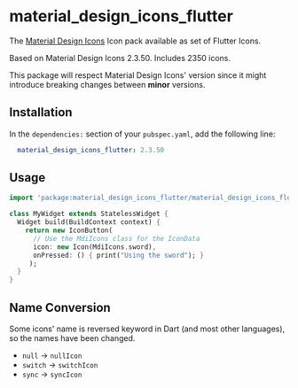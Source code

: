 # material_design_icons_flutter

The [Material Design Icons](https://materialdesignicons.com/) Icon pack available as set of Flutter Icons.

Based on Material Design Icons 2.3.50. Includes 2350 icons.

This package will respect Material Design Icons' version since it might introduce breaking changes between **minor** versions.

## Installation

In the `dependencies:` section of your `pubspec.yaml`, add the following line:

```yaml
  material_design_icons_flutter: 2.3.50
```

## Usage

```dart
import 'package:material_design_icons_flutter/material_design_icons_flutter.dart';

class MyWidget extends StatelessWidget {
  Widget build(BuildContext context) {
    return new IconButton(
      // Use the MdiIcons class for the IconData
      icon: new Icon(MdiIcons.sword), 
      onPressed: () { print("Using the sword"); }
     );
  }
}
```

## Name Conversion

Some icons' name is reversed keyword in Dart (and most other languages), so the names have been changed.

- `null` -> `nullIcon`
- `switch` -> `switchIcon`
- `sync` -> `syncIcon`
